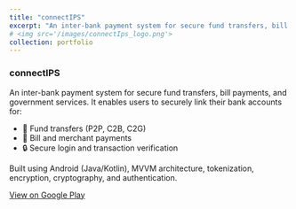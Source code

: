 ```yaml
---
title: "connectIPS"
excerpt: "An inter-bank payment system for secure fund transfers, bill payments, and government services.<br/>"
# <img src='/images/connectIps_logo.png'>
collection: portfolio
---
```


### connectIPS

An inter-bank payment system for secure fund transfers, bill payments, and government services. It enables users to securely link their bank accounts for:

- 💸 Fund transfers (P2P, C2B, C2G)
- 🧾 Bill and merchant payments
- 🔒 Secure login and transaction verification

Built using Android (Java/Kotlin), MVVM architecture, tokenization, encryption, cryptography, and authentication.

[View on Google Play](https://play.google.com/store/apps/details?id=com.infodev.nchl_android&hl=en)
